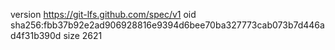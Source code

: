 version https://git-lfs.github.com/spec/v1
oid sha256:fbb37b92e2ad906928816e9394d6bee70ba327773cab073b7d446ad4f31b390d
size 2621
